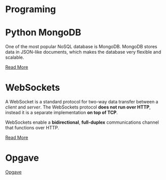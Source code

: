# Programing

# Python MongoDB
One of the most popular NoSQL database is MongoDB. MongoDB stores data in JSON-like documents, which makes the database very flexible and scalable.

[Read More](./PythonMongoDB.md)


# WebSockets
A WebSocket is a standard protocol for two-way data transfer between a *client* and *server*. The WebSockets protocol **does not run over HTTP**, instead it is a separate implementation **on top of TCP**.

WebSockets enable a **bidirectional**, **full-duplex** communications channel that functions over HTTP.

[Read More](./WebSockets.md)

# Opgave

[Opgave](./Opgave.md)



